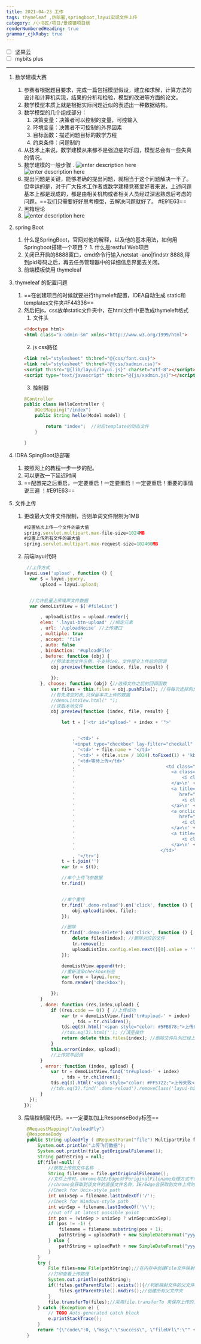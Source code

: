 ```yaml
---
title: 2021-04-23 工作
tags: thymeleaf ,热部署,springboot,layui实现文件上传
category: /小书匠/项目/景德镇项目组
renderNumberedHeading: true
grammar_cjkRuby: true
---
```


- [ ] 坚果云
- [ ] mybits plus

****
1. 数学建模大赛
	1. 参赛者根据题目要求，完成一篇包括模型假设，建立和求解，计算方法的设计和计算机实现，结果的分析和检验，模型的改进等方面的论文。
	2. 数学模型本质上就是根据实际问题近似的表述出一种数据结构。
	3. 数学模型的几个组成部分：
		1. 决策变量：决策者可以控制的变量，可控输入
		2. 环境变量：决策者不可控制的外界因素
		3. 目标函数：描述问题目标的数学方程
		4. 约束条件：问题制约
	4. 从技术上来说，数学建模从来都不是强迫症的乐园，模型总会有一些失真的情况。
	5. 数学建模的一般步骤
		. ![enter description here](./images/1619145549045.png)
		![enter description here](./images/1619145882642.png)
	6. 提出问题是关键，能够准确的提出问题，就相当于这个问题解决一半了。但幸运的是，对于广大技术工作者或数学建模竞赛爱好者来说，上述问题基本上都是现成的，都是由相关机构或者相关人员经过深思熟虑后考虑的问题，==我们只需要好好思考模型，去解决问题就好了。 #E91E63==
	7. 黑箱理论
	8. ![enter description here](./images/1619147554409.png)

2. spring Boot
	1. 什么是SpringBoot，官网对他的解释，以及他的基本用法，如何用Springboot搭建一个项目？
		   1. 什么是restful Web项目
	 2. 关闭已开启的8888窗口，cmd命令行输入netstat -ano|findstr 8888,得到pid号码之后，再去任务管理器中的详细信息界面去关闭。
	 3. 前端模板使用 thymeleaf
3. thymeleaf 的配置问题
	1. ==在创建项目的时候就要进行thymeleft配置，IDEA自动生成 static和templates文件夹#F44336==
	2. 然后把js，css放单static文件夹中，在html文件中更改成thymeleft格式
		1. 文件头
		 ```html
		 <!doctype html>
		<html class="x-admin-sm" xmlns="http://www.w3.org/1999/html">
	   ```
	   2. js css路径
	     ```html
		<link rel="stylesheet" th:href="@{css/font.css}">
		<link rel="stylesheet" th:href="@{css/xadmin.css}">
		<script th:src="@{lib/layui/layui.js}" charset="utf-8"></script>
		<script type="text/javascript" th:src="@{js/xadmin.js}"></script>
		 ```
		3. 控制器
		```java
		@Controller
		public class HelloController {
			@GetMapping("/index")
			public String hello(Model model) {

				return "index";  //对应template的动态文件
			}

		}
		```
4. IDRA SpingBoot热部署
	1. 按照网上的教程一步一步的配。
	2. 可以更改一下延迟时间
	3. ==配置完之后重启，一定要重启！一定要重启！一定要重启！重要的事情说三遍 ！#E91E63==

5. 文件上传
	1. 更改最大文件文件限制，否则单词文件限制为1MB
		```javascript
		#设置依次上传一个文件的最大值
		spring.servlet.multipart.max-file-size=1024MB
		#设置上传所有文件的最大值
		spring.servlet.multipart.max-request-size=102400MB
		```
	1. 前端layui代码
		  ```javascript
		   //上传方式
		layui.use('upload', function () {
			var $ = layui.jquery,
				upload = layui.upload;


			//允许批量上传噪声文件数据
			var demoListView = $('#fileList')

				, uploadListIns = upload.render({
				elem: '.layui-btn-upload' //绑定元素
				, url: '/uploadNoise' //上传接口
				, multiple: true
				, accept: 'file'
				, auto: false
				, bindAction: '#uploadFile'
				, before: function (obj) {
					//预读本地文件示例，不支持ie8，文件提交上传前的回调
					obj.preview(function (index, file, result) {

					});
				}, choose: function (obj) {//选择文件之后的回调函数
					var files = this.files = obj.pushFile(); //将每次选择的文件追加到文件队列
					//首先清空列表,只保留本次上传的数据
					//demoListView.html(" ");
					//读取本地文件
					obj.preview(function (index, file, result) {

						let t = ['<tr id="upload-' + index + '">'


							, '<td>' +
							'<input type="checkbox" lay-filter="checkall" name="" lay-skin="primary" "></td>'
							, '<td>' + file.name + '</td>'
							, '<td>' + (file.size / 1024).toFixed(1) + 'kb</td>'
							, '<td>等待上传</td>'
							, '                                <td class="td-manage">\n' +
							'                                    <a class=“a-fly-upload” onclick="member_stop(this,\'10001\')" href="javascript:;" title="停用">\n' +
							'                                        <i class="layui-icon">&#xe62f;</i>\n' +
							'                                    </a>\n' +
							'                                    <a title="编辑" onclick="xadmin.open(\'编辑\',\'member-edit.html\',600,400)"\n' +
							'                                       href="javascript:;">\n' +
							'                                        <i class="layui-icon">&#xe642;</i>\n' +
							'                                    </a>\n' +
							'                                    <a onclick="" title="重传"\n' +
							'                                       href="javascript:;">\n' +
							'                                        <i class="layui-icon">&#xe631;</i>\n' +
							'                                    </a>\n' +
							'                                    <a title="删除" onclick="member_del(this,\'要删除的id\')" href="javascript:;">\n' +
							'                                        <i class="layui-icon">&#xe640;</i>\n' +
							'                                    </a>\n' +
							'                                </td>'
							, '</tr>']
						t = t.join('')
						var tr = $(t);

						//单个上传飞参数据
						tr.find()


						//单个重传
						tr.find('.demo-reload').on('click', function () {
							obj.upload(index, file);
						});

						//删除
						tr.find('.demo-delete').on('click', function () {
							delete files[index]; //删除对应的文件
							tr.remove();
							uploadListIns.config.elem.next()[0].value = ''; //清空 input file 值，以免删除后出现同名文件不可选
						});

						demoListView.append(tr);
						//重新渲染checkbox标签
						var form = layui.form;
						form.render('checkbox');

					});
				}
				, done: function (res,index,upload) {
					if ((res.code == 0)) { //上传成功
						var tr = demoListView.find('tr#upload-' + index)
							, tds = tr.children();
						tds.eq(3).html('<span style="color: #5FB878;">上传成功</span>');
						//tds.eq(3).html(''); //清空操作
						return delete this.files[index]; //删除文件队列已经上传成功的文件
					}
					this.error(index, upload);
					//上传完毕回调
				}
				, error: function (index, upload) {
					var tr = demoListView.find('tr#upload-' + index)
						, tds = tr.children();
					tds.eq(3).html('<span style="color: #FF5722;">上传失败</span>');
					//tds.eq(3).find('.demo-reload').removeClass('layui-hide'); //显示重传
				}
			});
		});
		  ```
	3. 后端控制层代码，==一定要加加上ResponseBody标签==
	   ```java
	    @RequestMapping("/uploadFly")
		@ResponseBody
		public String uploadFly ( @RequestParam("file") MultipartFile file ) {
			System.out.println("上传飞行数据");
			System.out.println(file.getOriginalFilename());
			String pathString = null;
			if(file!=null) {
				//获取上传的文件名称
				String filename = file.getOriginalFilename();
				//文件上传时，chrome与IE/Edge对于originalFilename处理方式不同
				//chrome会获取到该文件的直接文件名称，IE/Edge会获取到文件上传时完整路径/文件名
				//Check for Unix-style path
				int unixSep = filename.lastIndexOf('/');
				//Check for Windows-style path
				int winSep = filename.lastIndexOf('\\');
				//cut off at latest possible point
				int pos = (winSep > unixSep ? winSep:unixSep);
				if (pos != -1) {
					filename = filename.substring(pos + 1);
					pathString = uploadPath + new SimpleDateFormat("yyyyMMddHHmmss").format(new Date()) + "_" +filename;//上传到本地
				} else {
					pathString = uploadPath + new SimpleDateFormat("yyyyMMddHHmmss").format(new Date()) + "_" +filename;//上传到本地
				}
			}
			try {
				File files=new File(pathString);//在内存中创建File文件映射对象
				//打印查看上传路径
				System.out.println(pathString);
				if(!files.getParentFile().exists()){//判断映射文件的父文件是否真实存在
					files.getParentFile().mkdirs();//创建所有父文件夹
				}
				file.transferTo(files);//采用file.transferTo 来保存上传的文件
			} catch (Exception e) {
				// TODO Auto-generated catch block
				e.printStackTrace();
			}
			return "{\"code\":0, \"msg\":\"success\", \"fileUrl\":\"" + pathString + "\"}";
		}
	   ```